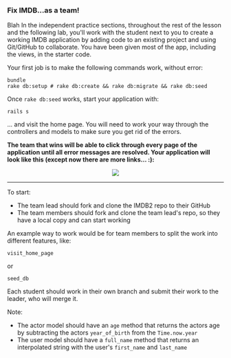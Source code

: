### Fix IMDB...as a team!
Blah
In the independent practice sections, throughout the rest of the lesson and the following lab, you'll work with the student next to you to create a working IMDB application by adding code to an existing project and using Git/GitHub to collaborate.  You have been given most of the app, including the views, in the starter code.

Your first job is to make the following commands work, without error:

```
bundle
rake db:setup # rake db:create && rake db:migrate && rake db:seed
```

Once `rake db:seed` works, start your application with:

```
rails s
```

... and visit the home page. You will need to work your way through the controllers and models to make sure you get rid of the errors.

**The team that wins will be able to click through every page of the application until all error messages are resolved. Your application will look like this (except now there are more links... :):**

<p align="center">
<img src="http://i.imgur.com/Fqun13q.png"
</p>

---

To start:

- The team lead should fork and clone the IMDB2 repo to their GitHub
- The team members should fork and clone the team lead's repo, so they have a local copy and can start working

An example way to work would be for team members to split the work into different features, like:

```
visit_home_page
```

or

```
seed_db
```

Each student should work in their own branch and submit their work to the leader, who will merge it.

Note:

- The actor model should have an `age` method that returns the actors age by subtracting the actors `year_of_birth` from the `Time.now.year`
- The user model should have a `full_name` method that returns an interpolated string with the user's `first_name` and `last_name`
